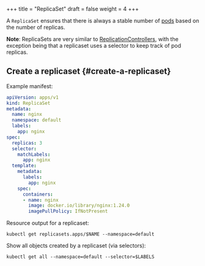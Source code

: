 +++
title = "ReplicaSet"
draft = false
weight = 4
+++

A `ReplicaSet` ensures that there is always a stable number of [pods](/portfolio/kubernetes/pod/) based on the number of replicas.

**Note**: ReplicaSets are very similar to [ReplicationControllers](/portfolio/kubernetes/replicationcontroller/), with the exception being that a replicaset uses a selector to keep track of pod replicas.


## Create a replicaset {#create-a-replicaset}

Example manifest:

```yaml { linenos=inline }
apiVersion: apps/v1
kind: ReplicaSet
metadata:
  name: nginx
  namespace: default
  labels:
    app: nginx
spec:
  replicas: 3
  selector:
    matchLabels:
      app: nginx
  template:
    metadata:
      labels:
        app: nginx
    spec:
      containers:
      - name: nginx
        image: docker.io/library/nginx:1.24.0
        imagePullPolicy: IfNotPresent
```

Resource output for a replicaset:

```shell
kubectl get replicasets.apps/$NAME --namespace=default
```

Show all objects created by a replicaset (via selectors):

```shell
kubectl get all --namespace=default --selector=$LABELS
```
